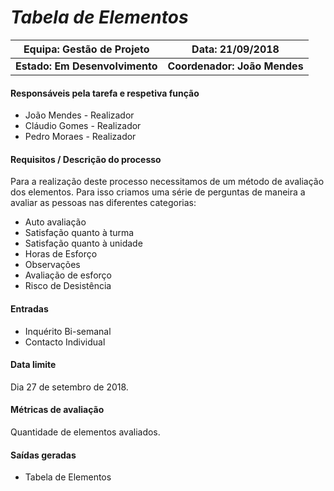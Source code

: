# **_Tabela de Elementos_**

| Equipa: Gestão de Projeto | Data: 21/09/2018
| ------ | ------ |
| **Estado: Em Desenvolvimento** |  **Coordenador: João Mendes**|

#### **Responsáveis pela tarefa e respetiva função**
  * João Mendes - Realizador
  * Cláudio Gomes - Realizador
  * Pedro Moraes - Realizador

#### **Requisitos / Descrição do processo**
Para a realização deste processo necessitamos de um método de avaliação dos elementos. Para isso criamos uma série de perguntas de maneira a avaliar as pessoas nas diferentes categorias:
  * Auto avaliação
  * Satisfação quanto à turma
  * Satisfação quanto à unidade
  * Horas de Esforço
  * Observações
  * Avaliação de esforço
  * Risco de Desistência

#### **Entradas**
* Inquérito Bi-semanal
* Contacto Individual

#### **Data limite**
Dia 27 de setembro de 2018.

#### **Métricas de avaliação**
Quantidade de elementos avaliados.

#### **Saídas geradas**
  * Tabela de Elementos
